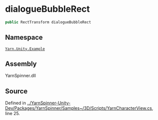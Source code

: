 # dialogueBubbleRect

```csharp
public RectTransform dialogueBubbleRect
```

## Namespace

[`Yarn.Unity.Example`](../)

## Assembly

YarnSpinner.dll

## Source

Defined in [../YarnSpinner-Unity-Dev/Packages/YarnSpinner/Samples~/3D/Scripts/YarnCharacterView.cs](https://github.com/YarnSpinnerTool/YarnSpinner-Unity//blob/develop/Samples~/3D/Scripts/YarnCharacterView.cs#L25), line 25.

